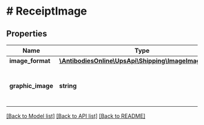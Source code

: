# # ReceiptImage

## Properties

Name | Type | Description | Notes
------------ | ------------- | ------------- | -------------
**image_format** | [**\AntibodiesOnline\UpsApi\Shipping\ImageImageFormat**](ImageImageFormat.md) |  |
**graphic_image** | **string** | Base 64 encoded High Value Report image. |

[[Back to Model list]](../../README.md#models) [[Back to API list]](../../README.md#endpoints) [[Back to README]](../../README.md)
